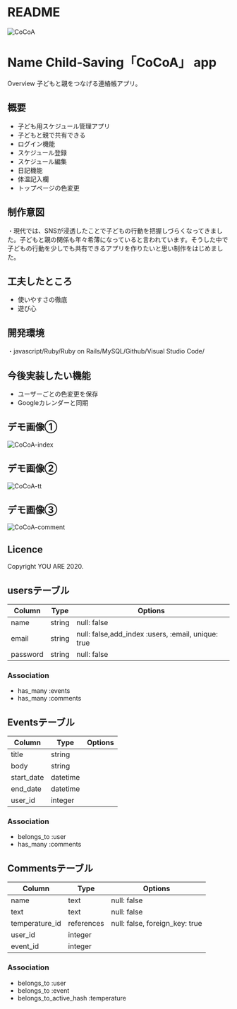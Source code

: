 
# README
![CoCoA](https://user-images.githubusercontent.com/67889594/94167360-62ef0500-fec7-11ea-96b2-ae21947b397e.jpg)

Name
Child-Saving「CoCoA」 app
====

Overview
子どもと親をつなげる連絡帳アプリ。

## 概要
<ul>
  <li>子ども用スケジュール管理アプリ</li>
  <li>子どもと親で共有できる</li>
  <li>ログイン機能</li>
  <li>スケジュール登録</li>
  <li>スケジュール編集</li>
  <li>日記機能</li>
  <li>体温記入欄</li>
  <li>トップページの色変更</li>
</ul>

## 制作意図
・現代では、SNSが浸透したことで子どもの行動を把握しづらくなってきました。子どもと親の関係も年々希薄になっていると言われています。そうした中で子どもの行動を少しでも共有できるアプリを作りたいと思い制作をはじめました。


## 工夫したところ
<ul>
  <li>使いやすさの徹底</li>
  <li>遊び心</li>
</ul>

## 開発環境
・javascript/Ruby/Ruby on Rails/MySQL/Github/Visual Studio Code/

## 今後実装したい機能
<ul>
  <li>ユーザーごとの色変更を保存</li>
  <li>Googleカレンダーと同期</li>
</ul>


## デモ画像①
![CoCoA-index](https://user-images.githubusercontent.com/67889594/94344029-4e417700-0057-11eb-8677-f9b2cdad3386.png)

## デモ画像②
![CoCoA-tt](https://user-images.githubusercontent.com/67889594/94344301-44b90e80-0059-11eb-8a04-b766a9a68916.png)

## デモ画像③
![CoCoA-comment](https://user-images.githubusercontent.com/67889594/94344107-fc4d2100-0057-11eb-93bd-4d259462c29b.png)


## Licence
Copyright YOU ARE 2020.

## usersテーブル

Column|Type|Options|
|------|----|-------|
|name|string|null: false|
|email|string|null: false,add_index :users, :email, unique: true|
|password|string|null: false|

### Association
- has_many :events
- has_many :comments


## Eventsテーブル

Column|Type|Options|
|------|----|-------|
|title|string|
|body|string|
|start_date|datetime|
|end_date|datetime|
|user_id|integer|

### Association
- belongs_to :user
- has_many :comments


## Commentsテーブル

Column|Type|Options|
|------|----|-------|
|name|text|null: false|
|text|text|null: false|
|temperature_id|references|null: false, foreign_key: true|
|user_id|integer|
|event_id|integer|

### Association
- belongs_to :user
- belongs_to :event
- belongs_to_active_hash :temperature

